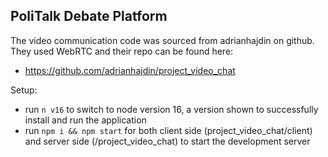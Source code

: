 ## PoliTalk Debate Platform

The video communication code was sourced from adrianhajdin on github. They used WebRTC and their repo can be found here:
- https://github.com/adrianhajdin/project_video_chat

Setup:
- run ```n v16``` to switch to node version 16, a version shown to successfully install and run the application
- run ```npm i && npm start``` for both client side (project_video_chat/client) and server side (/project_video_chat) to start the development server
